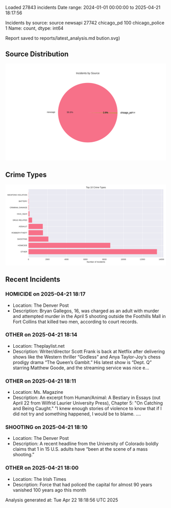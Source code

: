 
Loaded 27843 incidents
Date range: 2024-01-01 00:00:00 to 2025-04-21 18:17:56

Incidents by source:
source
newsapi           27742
chicago_pd          100
chicago_police        1
Name: count, dtype: int64

Report saved to reports/latest_analysis.md
bution.svg)

## Source Distribution
![Source Distribution](images/source_distribution.svg)

## Crime Types
![Crime Types](images/crime_types.svg)

## Recent Incidents

### HOMICIDE on 2025-04-21 18:17
- Location: The Denver Post
- Description: Bryan Gallegos, 16, was charged as an adult with murder and attempted murder in the April 5 shooting outside the Foothills Mall in Fort Collins that killed two men, according to court records.


### OTHER on 2025-04-21 18:14
- Location: Theplaylist.net
- Description: Writer/director Scott Frank is back at Netflix after delivering shows like the Western thriller “Godless” and Anya Taylor-Joy‘s chess prodigy drama “The Queen’s Gambit.” His latest show is “Dept. Q” starring Matthew Goode, and the streaming service was nice e…


### OTHER on 2025-04-21 18:11
- Location: Ms. Magazine
- Description: An excerpt from Human/Animal: A Bestiary in Essays (out April 22 from Wilfrid Laurier University Press), Chapter 5: "On Catching and Being Caught."
"I knew enough stories of violence to know that if I did not try and something happened, I would be to blame. .…


### SHOOTING on 2025-04-21 18:10
- Location: The Denver Post
- Description: A recent headline from the University of Colorado boldly claims that 1 in 15 U.S. adults have “been at the scene of a mass shooting.”


### OTHER on 2025-04-21 18:00
- Location: The Irish Times
- Description: Force that had policed the capital for almost 90 years vanished 100 years ago this month

Analysis generated at: Tue Apr 22 18:18:56 UTC 2025
